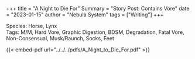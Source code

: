 +++
title = "A Night to Die For"
Summary = "Story Post: Contains Vore"
date = "2023-01-15"
author = "Nebula System"
tags = ["Writing"]
+++

Species: Horse, Lynx\
Tags: M/M, Hard Vore, Graphic Digestion, BDSM, Degradation, Fatal Vore, Non-Consensual, Musk/Raunch, Socks, Feet

{{< embed-pdf url="../../../pdfs/A_Night_to_Die_For.pdf" >}}